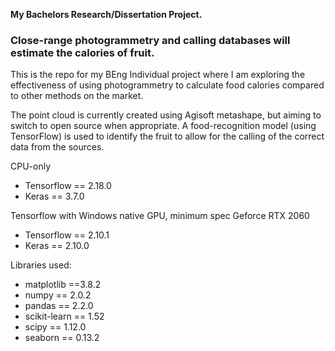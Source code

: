 **My Bachelors Research/Dissertation Project.**
### Close-range photogrammetry and calling databases will estimate the calories of fruit. 
This is the repo for my BEng Individual project where I am exploring the effectiveness of using photogrammetry to calculate food calories compared to other methods on the market.

The point cloud is currently created using Agisoft metashape, but aiming to switch to open source when appropriate. 
A food-recognition model (using TensorFlow) is used to identify the fruit to allow for the calling of the correct data from the sources. 


CPU-only
- Tensorflow == 2.18.0 
- Keras == 3.7.0

Tensorflow with Windows native GPU, minimum spec Geforce RTX 2060
- Tensorflow == 2.10.1 
- Keras == 2.10.0


Libraries used: 
- matplotlib ==3.8.2
- numpy == 2.0.2
- pandas == 2.2.0
- scikit-learn == 1.52
- scipy == 1.12.0
- seaborn == 0.13.2
